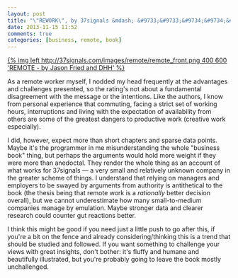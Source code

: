 ```yaml
---
layout: post
title: "\"REWORK\", by 37signals &mdash; &#9733;&#9733;&#9734;&#9734;&#9734;"
date: 2013-11-15 11:52
comments: true
categories: [business, remote, book]
---
```


<a href="http://37signals.com/remote/">
{% img left http://37signals.com/images/remote/remote_front.png 400 600 'REMOTE - by Jason Fried and DHH' %}
</a>

As a remote worker myself, I nodded my head frequently at the advantages and challenges presented, so the rating's not about a fundamental disagreement with the message or the intentions. Like the authors, I know from personal experience that commuting, facing a strict set of working hours, interruptions and living with the expectation of availability from others are some of the greatest dangers to productive work (creative work especially).

I did, however, expect more than short chapters and sparse data points. Maybe it's the programmer in me misunderstanding the whole "business book" thing, but perhaps the arguments would hold more weight if they were more than anedoctal. They render the whole thing as an account of what works for 37signals — a very small and relatively unknown company in the greater scheme of things. I understand that relying on managers and employers to be swayed by arguments from authority is antithetical to the book (the thesis being that remote work is a *rationally* better decision overall), but we cannot underestimate how many small-to-medium companies manage by emulation. Maybe stronger data and clearer research could counter gut reactions better.

I think this might be good if you need just a little push to go after this, if you're a bit on the fence and already considering/thinking this is a trend that should be studied and followed. If you want something to challenge your views with great insights, don't bother: it's fluffy and humane and beautifully illustrated, but you're probably going to leave the book mostly unchallenged.

